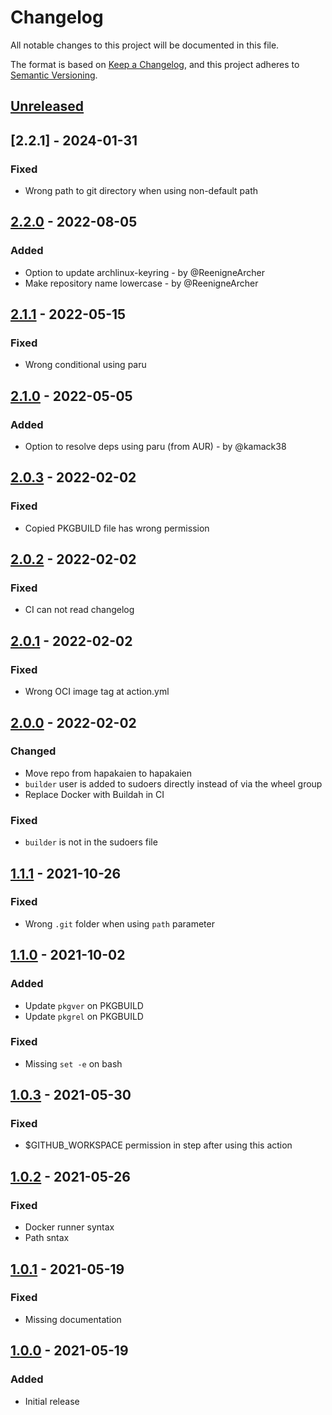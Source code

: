 # Changelog

All notable changes to this project will be documented in this file.

The format is based on [Keep a Changelog](https://keepachangelog.com/en/1.0.0/),
and this project adheres to [Semantic Versioning](https://semver.org/spec/v2.0.0.html).

## [Unreleased]

## [2.2.1] - 2024-01-31

### Fixed

- Wrong path to git directory when using non-default path

## [2.2.0] - 2022-08-05

### Added

- Option to update archlinux-keyring - by @ReenigneArcher
- Make repository name lowercase - by @ReenigneArcher

## [2.1.1] - 2022-05-15

### Fixed

- Wrong conditional using paru

## [2.1.0] - 2022-05-05

### Added

- Option to resolve deps using paru (from AUR) - by @kamack38

## [2.0.3] - 2022-02-02

### Fixed

- Copied PKGBUILD file has wrong permission

## [2.0.2] - 2022-02-02

### Fixed

- CI can not read changelog

## [2.0.1] - 2022-02-02

### Fixed

- Wrong OCI image tag at action.yml

## [2.0.0] - 2022-02-02

### Changed

- Move repo from hapakaien to hapakaien
- `builder` user is added to sudoers directly instead of via the wheel group
- Replace Docker with Buildah in CI

### Fixed

- `builder` is not in the sudoers file

## [1.1.1] - 2021-10-26

### Fixed

- Wrong `.git` folder when using `path` parameter

## [1.1.0] - 2021-10-02

### Added

- Update `pkgver` on PKGBUILD
- Update `pkgrel` on PKGBUILD

### Fixed

- Missing `set -e` on bash 

## [1.0.3] - 2021-05-30

### Fixed

- $GITHUB_WORKSPACE permission in step after using this action

## [1.0.2] - 2021-05-26

### Fixed

- Docker runner syntax
- Path sntax

## [1.0.1] - 2021-05-19

### Fixed

- Missing documentation

## [1.0.0] - 2021-05-19

### Added

- Initial release

[Unreleased]: https://github.com/hapakaien/archlinux-package-action/compare/v2.2.0...HEAD
[2.2.0]: https://github.com/hapakaien/archlinux-package-action/compare/v2.1.1...v2.2.0
[2.1.1]: https://github.com/hapakaien/archlinux-package-action/compare/v2.1.0...v2.1.1
[2.1.0]: https://github.com/hapakaien/archlinux-package-action/compare/v2.0.3...v2.1.0
[2.0.3]: https://github.com/hapakaien/archlinux-package-action/compare/v2.0.2...v2.0.3
[2.0.2]: https://github.com/hapakaien/archlinux-package-action/compare/v2.0.1...v2.0.2
[2.0.1]: https://github.com/hapakaien/archlinux-package-action/compare/v2.0.0...v2.0.1
[2.0.0]: https://github.com/hapakaien/archlinux-package-action/compare/v1.1.1...v2.0.0
[1.1.1]: https://github.com/hapakaien/archlinux-package-action/compare/v1.1.0...v1.1.1
[1.1.0]: https://github.com/hapakaien/archlinux-package-action/compare/v1.0.3...v1.1.0
[1.0.3]: https://github.com/hapakaien/archlinux-package-action/compare/v1.0.2...v1.0.3
[1.0.2]: https://github.com/hapakaien/archlinux-package-action/compare/v1.0.1...v1.0.2
[1.0.1]: https://github.com/hapakaien/archlinux-package-action/compare/v1.0.0...v1.0.1
[1.0.0]: https://github.com/hapakaien/archlinux-package-action/releases/tag/v1.0.0
